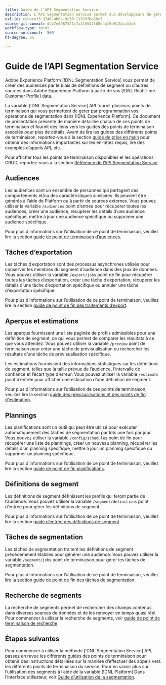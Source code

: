 ```yaml
---
title: Guide de l’API Segmentation Service
description: L’API Segmentation Service permet aux développeurs de gérer par programmation les opérations de segmentation dans Adobe Experience Platform. Suivez ce guide pour savoir comment effectuer des opérations clés à l’aide de l’API.
exl-id: cebecaf3-9746-4b0b-9c50-11789fba66c3
source-git-commit: dbb7e0987521c7a2f6512f05eaa19e0121aa34c6
workflow-type: tm+mt
source-wordcount: '560'
ht-degree: 5%

---
```


# Guide de l’API Segmentation Service

Adobe Experience Platform [!DNL Segmentation Service] vous permet de créer des audiences par le biais de définitions de segment ou d’autres sources dans Adobe Experience Platform à partir de vos [!DNL Real-Time Customer Profile] data.

La variable [!DNL Segmentation Service] API fournit plusieurs points de terminaison qui vous permettent de gérer par programmation vos opérations de segmentation dans [!DNL Experience Platform]. Ce document de présentation présente de manière détaillée chacun de ces points de terminaison et fournit des liens vers les guides des points de terminaison associés pour plus de détails. Avant de lire les guides des différents points de terminaison, reportez-vous à la section [guide de prise en main](./getting-started.md) pour obtenir des informations importantes sur les en-têtes requis, lire des exemples d’appels API, etc.

Pour afficher tous les points de terminaison disponibles et les opérations CRUD, reportez-vous à la section [Référence de l’API Segmentation Service](https://www.adobe.io/experience-platform-apis/references/segmentation/).

## Audiences

Les audiences sont un ensemble de personnes qui partagent des comportements et/ou des caractéristiques similaires. Ils peuvent être générés à l’aide de Platform ou à partir de sources externes. Vous pouvez utiliser la variable `/audiences` point d’entrée pour récupérer toutes les audiences, créer une audience, récupérer les détails d’une audience spécifique, mettre à jour une audience spécifique ou supprimer une audience spécifique.

Pour plus d’informations sur l’utilisation de ce point de terminaison, veuillez lire la section [guide de point de terminaison d’audiences](./audiences.md).

## Tâches d’exportation

Les tâches d’exportation sont des processus asynchrones utilisés pour conserver les membres du segment d’audience dans des jeux de données. Vous pouvez utiliser la variable `/export/jobs` point de fin pour récupérer toutes les tâches d’exportation, créer une tâche d’exportation, récupérer les détails d’une tâche d’exportation spécifique ou annuler une tâche d’exportation spécifique.

Pour plus d’informations sur l’utilisation de ce point de terminaison, veuillez lire la section [guide de point de fin des traitements d’export](./export-jobs.md).

## Aperçus et estimations

Les aperçus fournissent une liste paginée de profils admissibles pour une définition de segment, ce qui vous permet de comparer les résultats à ce que vous attendez. Vous pouvez utiliser la variable `/preview` point de terminaison pour créer une tâche de prévisualisation ou rechercher les résultats d’une tâche de prévisualisation spécifique.

Les estimations fournissent des informations statistiques sur les définitions de segment, telles que la taille prévue de l’audience, l’intervalle de confiance et l’écart type d’erreur. Vous pouvez utiliser la variable `/estimate` point d’entrée pour afficher une estimation d’une définition de segment.

Pour plus d’informations sur l’utilisation de ces points de terminaison, veuillez lire la section [guide des prévisualisations et des points de fin d’estimation](./previews-and-estimates.md).

## Plannings

Les planifications sont un outil qui peut être utilisé pour exécuter automatiquement des tâches de segmentation par lots une fois par jour. Vous pouvez utiliser la variable `/config/schedules` point de fin pour récupérer une liste de plannings, créer un nouveau planning, récupérer les détails d’un planning spécifique, mettre à jour un planning spécifique ou supprimer un planning spécifique.

Pour plus d’informations sur l’utilisation de ce point de terminaison, veuillez lire la section [guide de point de fin planifications](./schedules.md).

## Définitions de segment

Les définitions de segment définissent les profils qui feront partie de l’audience. Vous pouvez utiliser la variable `/segment/definitions` point d’entrée pour gérer les définitions de segment.

Pour plus d’informations sur l’utilisation de ce point de terminaison, veuillez lire la section [guide d’entrée des définitions de segment](./segment-definitions.md).

## Tâches de segmentation

Les tâches de segmentation traitent les définitions de segment précédemment établies pour générer une audience. Vous pouvez utiliser la variable `/segment/jobs` point de terminaison pour gérer les tâches de segmentation.

Pour plus d’informations sur l’utilisation de ce point de terminaison, veuillez lire la section [guide de point de fin des tâches de segmentation](./segment-jobs.md).

## Recherche de segments

La recherche de segments permet de rechercher des champs contenus dans diverses sources de données et de les renvoyer en temps quasi réel. Pour commencer à utiliser la recherche de segments, voir [guide de point de terminaison de recherche](segment-search.md)

## Étapes suivantes

Pour commencer à utiliser la méthode [!DNL Segmentation Service] API, passez en revue les différents guides des points de terminaison pour obtenir des instructions détaillées sur la manière d’effectuer des appels vers les différents points de terminaison du service. Pour en savoir plus sur l’utilisation des segments à l’aide de la variable [!DNL Platform] Dans l’interface utilisateur, voir [Guide d’utilisation de la segmentation](../ui/overview.md).
